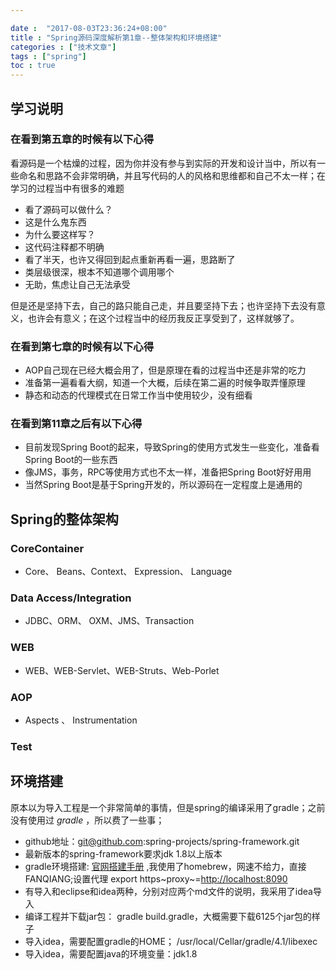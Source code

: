 ```yaml
---

date :  "2017-08-03T23:36:24+08:00" 
title : "Spring源码深度解析第1章--整体架构和环境搭建" 
categories : ["技术文章"] 
tags : ["spring"] 
toc : true
---
```



学习说明
--------

### 在看到第五章的时候有以下心得

看源码是一个枯燥的过程，因为你并没有参与到实际的开发和设计当中，所以有一些命名和思路不会非常明确，并且写代码的人的风格和思维都和自己不太一样；在学习的过程当中有很多的难题

-   看了源码可以做什么？
-   这是什么鬼东西
-   为什么要这样写？
-   这代码注释都不明确
-   看了半天，也许又得回到起点重新再看一遍，思路断了
-   类层级很深，根本不知道哪个调用哪个
-   无助，焦虑让自己无法承受

但是还是坚持下去，自己的路只能自己走，并且要坚持下去；也许坚持下去没有意义，也许会有意义；在这个过程当中的经历我反正享受到了，这样就够了。

### 在看到第七章的时候有以下心得

-   AOP自己现在已经大概会用了，但是原理在看的过程当中还是非常的吃力
-   准备第一遍看看大纲，知道一个大概，后续在第二遍的时候争取弄懂原理
-   静态和动态的代理模式在日常工作当中使用较少，没有细看

### 在看到第11章之后有以下心得

-   目前发现Spring
    Boot的起来，导致Spring的使用方式发生一些变化，准备看Spring
    Boot的一些东西
-   像JMS，事务，RPC等使用方式也不太一样，准备把Spring Boot好好用用
-   当然Spring Boot是基于Spring开发的，所以源码在一定程度上是通用的

Spring的整体架构
----------------

### CoreContainer

-   Core、 Beans、Context、 Expression、 Language

### Data Access/Integration

-   JDBC、ORM、 OXM、JMS、Transaction

### WEB

-   WEB、WEB-Servlet、WEB-Struts、Web-Porlet

### AOP

-   Aspects 、 Instrumentation

### Test

环境搭建
--------

原本以为导入工程是一个非常简单的事情，但是spring的编译采用了gradle；之前没有使用过
*gradle* ，所以费了一些事；

-   github地址：git@github.com:spring-projects/spring-framework.git
-   最新版本的spring-framework要求jdk 1.8以上版本
-   gradle环境搭建: [官网搭建手册](https://gradle.org/install/)
    ,我使用了homebrew，网速不给力，直接FANQIANG;设置代理 export
    https~proxy~=<http://localhost:8090>
-   有导入和eclipse和idea两种，分别对应两个md文件的说明，我采用了idea导入
-   编译工程并下载jar包： gradle
    build.gradle，大概需要下载6125个jar包的样子
-   导入idea，需要配置gradle的HOME；
    /usr/local/Cellar/gradle/4.1/libexec
-   导入idea，需要配置java的环境变量：jdk1.8


